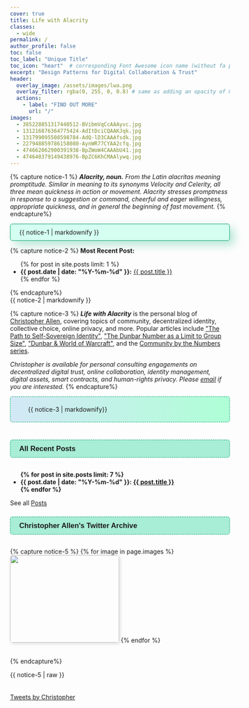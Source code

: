 ```yaml
---
cover: true
title: Life with Alacrity
classes:
  - wide
permalink: /
author_profile: false
toc: false
toc_label: "Unique Title"
toc_icon: "heart"  # corresponding Font Awesome icon name (without fa prefix)
excerpt: "Design Patterns for Digital Collaboration & Trust"
header:
  overlay_image: /assets/images/lwa.png
  overlay_filter: rgba(0, 255, 0, 0.8) # same as adding an opacity of 0.5 to a black background  
  actions:
    - label: "FIND OUT MORE"
      url: "/"   
images:
  - 385228851317440512-BVibmVqCcAAAyvc.jpg
  - 131216876364775424-AdItDciCQAAKJqk.jpg
  - 131799095508598784-AdQ-lD3CAAAfsdk.jpg
  - 227948859786158080-AynWR77CYAA2cfq.jpg
  - 474662062900391938-BpZWoW4CAAAbU41.jpg
  - 474640379149438976-BpZC6KhCMAAlywq.jpg
---
```

<style>
@media screen and (min-width: 80em) {
  .sidebar {
    display: none;
}

#main {
    margin-left: -50px;
}
}
@media screen and (max-width: 42em) {
  .sidebar {
    display: none;
}
}
.post-recent{
    margin-left: -40px;
}
.post-list {
    list-style: none;
    display: grid;
    grid-template-columns: repeat(2, 1fr); /* Three columns with equal width */
    gap: 20px; /* Gap between grid items */
}

.post-box {
    border: 1px dashed #05A069;
    padding: 10px;
    box-sizing: border-box;
    border-radius: 5px;
    background-color: #e9fff8;
    box-shadow: 2px 2px 8px #b6e7d6;
}
.post-box a{
    text-decoration: none;
    color: #05A069;
    font-weight: bolder;
}
.post-box summary{
    color: #05A069;
    font-size: 20px;
}
/* Media query for tablets */
@media (max-width: 768px) {
    .post-list {
        grid-template-columns: repeat(2, 1fr);
    }
}

/* Media query for mobile */
@media (max-width: 480px) {
    .post-list {
        grid-template-columns: 1fr;
    }
}

.image-timeline:nth-child(n){
    margin: 0px 0px 20px 0px;
    border-radius: 5px;
    box-shadow: 2px 2px 8px #dadada;
}
.recent-post__text, .image-author{
    font-family: sans-serif;
    background-color: #a8edd5;
    border: 1px dashed #05A069;
    padding: 10px 20px 10px 20px;
    margin-bottom: 30px;
    border-radius: 5px;
}
.definition{
    background-color: rgb(212, 255, 241);
    padding: 10px 20px 10px 20px;
    border: 1px solid #05A069;
    box-shadow: 10px 10px 20px #b6e7d6;
    border-radius: 5px;
}
.about_website{
    background: linear-gradient(to right, #d3e8f6, #aeffd6); /* You can adjust the color stops as needed */
    padding: 20px 40px 20px 40px;
    border-radius: 5px;
    box-sizing:10px 10px 20px #b6e7d6 ;
    margin-bottom: 40px;
    border: 1px dashed #05A069;
}
</style>
{% capture notice-1 %}
 ___Alacrity, noun.__ From the Latin alacritas meaning promptitude. Similar in meaning to its synonyms Velocity and Celerity, all three mean quickness in action or movement. Alacrity stresses promptness in response to a suggestion or command, cheerful and eager willingness, appropriate quickness, and in general the beginning of fast movement._
{% endcapture%}

<div class="definition">{{ notice-1 | markdownify }}</div>

{% capture notice-2 %}
<b>Most Recent Post:</b>
<ul>
{% for post in site.posts limit: 1 %}
<li><b>{{ post.date | date: "%Y-%m-%d" }}:</b> <a href="{{ post.url }}">{{ post.title }}</a></li>
{% endfor %}
</ul>
{% endcapture%}

<div class="notice--success">{{ notice-2 | markdownify }}</div>


{% capture notice-3 %}
***Life with Alacrity*** is the personal blog of [Christopher Allen](/about/), covering topics of community, decentralized identity, collective choice, online privacy, and more. Popular articles include ["The Path to Self-Sovereign Identity"](https://www.lifewithalacrity.com/article/the-path-to-self-soverereign-identity/), ["The Dunbar Number as a Limit to Group Size"](https://www.lifewithalacrity.com/article/the-dunbar-number-as-a-limit-to-group-sizes/), ["Dunbar & World of Warcraft"](https://www.lifewithalacrity.com/article/dunbar-world-of-warcraft/), and the [Community by the Numbers series](https://www.lifewithalacrity.com/tags/#community-by-the-numbers).

_Christopher is available for personal consulting engagements on decentralized digital trust, online collaboration, identity management, digital assets, smart contracts, and human-rights privacy. Please [email](mailto:ChristopherA@LifeWithAlacrity.com) if you are interested._
{% endcapture%}

<div class="notice--info about_website introduction">{{ notice-3 | markdownify}}</div>


<h3 class="recent-post__text">All Recent Posts</h3>


<ul style="font-weight: bold">
{% for post in site.posts limit: 7 %}
<li><b>{{ post.date | date: "%Y-%m-%d" }}:</b> <a href="{{ post.url | relative_url }}">{{ post.title }}</a></li>
{% endfor %}
</ul>


See all [Posts](/posts/) <i style="color: #05A069;" class="far fa-eye"></i>

<h3 class="image-author">Christopher Allen's Twitter Archive</h3>
{% capture notice-5 %}
{% for image in page.images %}
    <img class="image-timeline" width="250px" height="200px"  src="/twitterarchive/ChristopherA/tweets_media/{{ image }}" />
{% endfor %}

{% endcapture%}
<div class="twitter-timeline">{{ notice-5 | raw }}</div>



<br>
<br>
<a class="twitter-timeline" data-lang="en" data-width="auto" data-height="500px" data-tweet-limit="3" data-theme="dark" href="https://twitter.com/ChristopherA?ref_src=twsrc%5Etfw">Tweets by Christopher </a>

